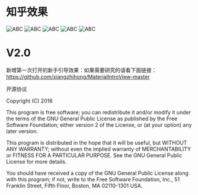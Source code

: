 # 知乎效果
   ![ABC](https://github.com/xiangzhihong/zhihu/blob/master/screen/device-2016-03-17-180852.png) 
   ![ABC](https://github.com/xiangzhihong/zhihu/blob/master/screen/device-2016-03-02-171115.png) 
   ![ABC](https://github.com/xiangzhihong/zhihu/blob/master/screen/device-2016-03-02-171136.png) 
   ![ABC](https://github.com/xiangzhihong/zhihu/blob/master/screen/device-2016-03-02-171146.png) 
   ![ABC]( https://github.com/xiangzhihong/zhihu/blob/master/screen/device-2016-03-31-154907.png) 
# V2.0
  新增第一次打开的新手引导效果：如果需要研究的请看下面链接：
  https://github.com/xiangzhihong/MaterialIntroView-master
   
开源协议

Copyright (C) 2016

This program is free software; you can redistribute it and/or modify it under the terms of the GNU General Public License as published by the Free Software Foundation; either version 2 of the License, or (at your option) any later version.

This program is distributed in the hope that it will be useful, but WITHOUT ANY WARRANTY; without even the implied warranty of MERCHANTABILITY or FITNESS FOR A PARTICULAR PURPOSE. See the GNU General Public License for more details.

You should have received a copy of the GNU General Public License along with this program; if not, write to the Free Software Foundation, Inc., 51 Franklin Street, Fifth Floor, Boston, MA 02110-1301 USA.
  
 
  
  
